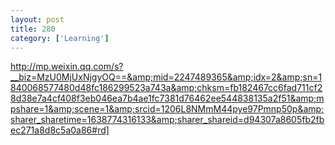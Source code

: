 ```yaml
---
layout: post
title: 280
category: ['Learning']
---
```


http://mp.weixin.qq.com/s?__biz=MzU0MjUxNjgyOQ==&amp;mid=2247489365&amp;idx=2&amp;sn=1840068577480d48fc186299523a743a&amp;chksm=fb182467cc6fad711cf28d38e7a4cf408f3eb046ea7b4ae1fc7381d76462ee544838135a2f51&amp;mpshare=1&amp;scene=1&amp;srcid=1206L8NMmM44pye97Pmnp50p&amp;sharer_sharetime=1638774316133&amp;sharer_shareid=d94307a8605fb2fbec271a8d8c5a0a86#rd]


